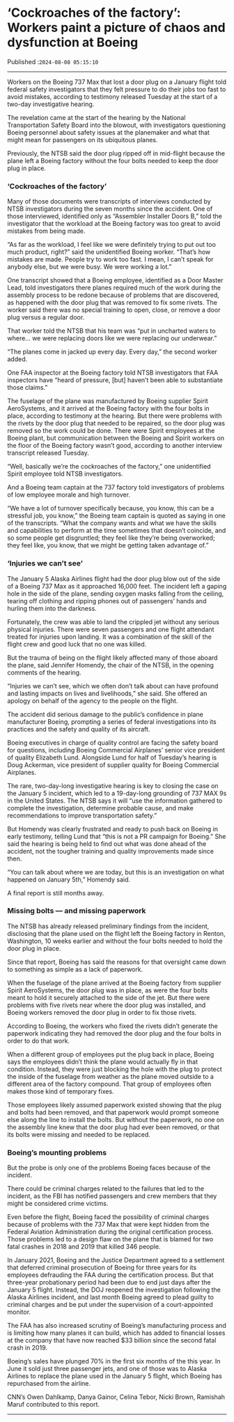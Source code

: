 # ‘Cockroaches of the factory’: Workers paint a picture of chaos and dysfunction at Boeing

Published :`2024-08-08 05:15:10`

---

Workers on the Boeing 737 Max that lost a door plug on a January flight told federal safety investigators that they felt pressure to do their jobs too fast to avoid mistakes, according to testimony released Tuesday at the start of a two-day investigative hearing.

The revelation came at the start of the hearing by the National Transportation Safety Board into the blowout, with investigators questioning Boeing personnel about safety issues at the planemaker and what that might mean for passengers on its ubiquitous planes.

Previously, the NTSB said the door plug ripped off in mid-flight because the plane left a Boeing factory without the four bolts needed to keep the door plug in place.

### ‘Cockroaches of the factory’

Many of those documents were transcripts of interviews conducted by NTSB investigators during the seven months since the accident. One of those interviewed, identified only as “Assembler Installer Doors B,” told the investigator that the workload at the Boeing factory was too great to avoid mistakes from being made.

“As far as the workload, I feel like we were definitely trying to put out too much product, right?” said the unidentified Boeing worker. “That’s how mistakes are made. People try to work too fast. I mean, I can’t speak for anybody else, but we were busy. We were working a lot.”

One transcript showed that a Boeing employee, identified as a Door Master Lead, told investigators there planes required much of the work during the assembly process to be redone because of problems that are discovered, as happened with the door plug that was removed to fix some rivets. The worker said there was no special training to open, close, or remove a door plug versus a regular door.

That worker told the NTSB that his team was “put in uncharted waters to where… we were replacing doors like we were replacing our underwear.”

“The planes come in jacked up every day. Every day,” the second worker added.

One FAA inspector at the Boeing factory told NTSB investigators that FAA inspectors have “heard of pressure, [but] haven’t been able to substantiate those claims.”

The fuselage of the plane was manufactured by Boeing supplier Spirit AeroSystems, and it arrived at the Boeing factory with the four bolts in place, according to testimony at the hearing. But there were problems with the rivets by the door plug that needed to be repaired, so the door plug was removed so the work could be done. There were Spirit employees at the Boeing plant, but communication between the Boeing and Spirit workers on the floor of the Boeing factory wasn’t good, according to another interview transcript released Tuesday.

“Well, basically we’re the cockroaches of the factory,” one unidentified Spirit employee told NTSB investigators.

And a Boeing team captain at the 737 factory told investigators of problems of low employee morale and high turnover.

“We have a lot of turnover specifically because, you know, this can be a stressful job, you know,” the Boeing team captain is quoted as saying in one of the transcripts. “What the company wants and what we have the skills and capabilities to perform at the time sometimes that doesn’t coincide, and so some people get disgruntled; they feel like they’re being overworked; they feel like, you know, that we might be getting taken advantage of.”

### ‘Injuries we can’t see’

The January 5 Alaska Airlines flight had the door plug blow out of the side of a Boeing 737 Max as it approached 16,000 feet. The incident left a gaping hole in the side of the plane, sending oxygen masks falling from the ceiling, tearing off clothing and ripping phones out of passengers’ hands and hurling them into the darkness.

Fortunately, the crew was able to land the crippled jet without any serious physical injuries. There were seven passengers and one flight attendant treated for injuries upon landing. It was a combination of the skill of the flight crew and good luck that no one was killed.

But the trauma of being on the flight likely affected many of those aboard the plane, said Jennifer Homendy, the chair of the NTSB, in the opening comments of the hearing.

“Injuries we can’t see, which we often don’t talk about can have profound and lasting impacts on lives and livelihoods,” she said. She offered an apology on behalf of the agency to the people on the flight.

The accident did serious damage to the public’s confidence in plane manufacturer Boeing, prompting a series of federal investigations into its practices and the safety and quality of its aircraft.

Boeing executives in charge of quality control are facing the safety board for questions, including Boeing Commercial Airplanes’ senior vice president of quality Elizabeth Lund. Alongside Lund for half of Tuesday’s hearing is Doug Ackerman, vice president of supplier quality for Boeing Commercial Airplanes.

The rare, two-day-long investigative hearing is key to closing the case on the January 5 incident, which led to a 19-day-long grounding of 737 MAX 9s in the United States. The NTSB says it will “use the information gathered to complete the investigation, determine probable cause, and make recommendations to improve transportation safety.”

But Homendy was clearly frustrated and ready to push back on Boeing in early testimony, telling Lund that “this is not a PR campaign for Boeing.” She said the hearing is being held to find out what was done ahead of the accident, not the tougher training and quality improvements made since then.

“You can talk about where we are today, but this is an investigation on what happened on January 5th,” Homendy said.

A final report is still months away.

### Missing bolts — and missing paperwork

The NTSB has already released preliminary findings from the incident, disclosing that the plane used on the flight left the Boeing factory in Renton, Washington, 10 weeks earlier and without the four bolts needed to hold the door plug in place.

Since that report, Boeing has said the reasons for that oversight came down to something as simple as a lack of paperwork.

When the fuselage of the plane arrived at the Boeing factory from supplier Spirit AeroSystems, the door plug was in place, as were the four bolts meant to hold it securely attached to the side of the jet. But there were problems with five rivets near where the door plug was installed, and Boeing workers removed the door plug in order to fix those rivets.

According to Boeing, the workers who fixed the rivets didn’t generate the paperwork indicating they had removed the door plug and the four bolts in order to do that work.

When a different group of employees put the plug back in place, Boeing says the employees didn’t think the plane would actually fly in that condition. Instead, they were just blocking the hole with the plug to protect the inside of the fuselage from weather as the plane moved outside to a different area of the factory compound. That group of employees often makes those kind of temporary fixes.

Those employees likely assumed paperwork existed showing that the plug and bolts had been removed, and that paperwork would prompt someone else along the line to install the bolts. But without the paperwork, no one on the assembly line knew that the door plug had ever been removed, or that its bolts were missing and needed to be replaced.

### Boeing’s mounting problems

But the probe is only one of the problems Boeing faces because of the incident.

There could be criminal charges related to the failures that led to the incident, as the FBI has notified passengers and crew members that they might be considered crime victims.

Even before the flight, Boeing faced the possibility of criminal charges because of problems  with the 737 Max that were kept hidden from the Federal Aviation Administration during the original certification process. Those problems led to a design flaw on the plane that is blamed for two fatal crashes in 2018 and 2019 that killed 346 people.

In January 2021, Boeing and the Justice Department agreed to a settlement that deferred criminal prosecution of Boeing for three years for its employees defrauding the FAA during the certification process. But that three-year probationary period had been due to end just days after the January 5 flight. Instead, the DOJ reopened the investigation following the Alaska Airlines incident, and last month Boeing agreed to plead guilty to criminal charges and be put under the supervision of a court-appointed monitor.

The FAA has also increased scrutiny of Boeing’s manufacturing process and is limiting how many planes it can build, which has added to financial losses at the company that have now reached $33 billion since the second fatal crash in 2019.

Boeing’s sales have plunged 70% in the first six months of the this year. In June it sold just three passenger jets, and one of those was to Alaska Airlines to replace the plane used in the January 5 flight, which Boeing has repurchased from the airline.

CNN’s Owen Dahlkamp, Danya Gainor, Celina Tebor, Nicki Brown, Ramishah Maruf contributed to this report.

---

